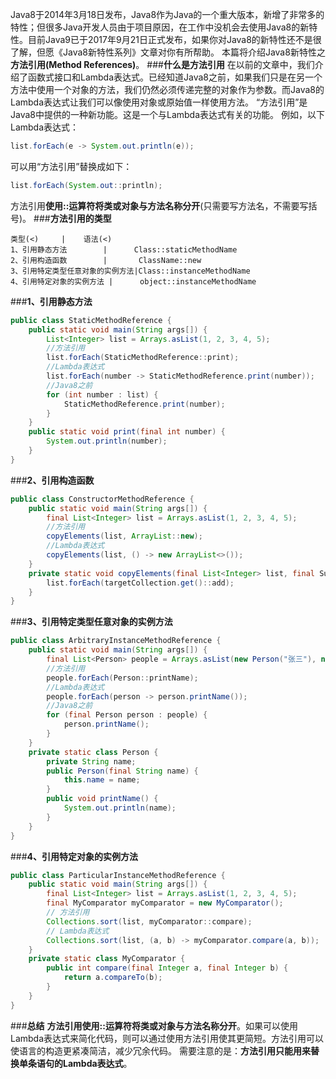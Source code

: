 Java8于2014年3月18日发布，Java8作为Java的一个重大版本，新增了非常多的特性；但很多Java开发人员由于项目原因，在工作中没机会去使用Java8的新特性。目前Java9已于2017年9月21日正式发布，如果你对Java8的新特性还不是很了解，但愿《Java8新特性系列》文章对你有所帮助。
本篇将介绍Java8新特性之**方法引用(Method References)**。
###**什么是方法引用**
在以前的文章中，我们介绍了函数式接口和Lambda表达式。已经知道Java8之前，如果我们只是在另一个方法中使用一个对象的方法，我们仍然必须传递完整的对象作为参数。而Java8的Lambda表达式让我们可以像使用对象或原始值一样使用方法。
“方法引用”是Java8中提供的一种新功能。这是一个与Lambda表达式有关的功能。
例如，以下Lambda表达式：
```java
list.forEach(e -> System.out.println(e));
```
可以用“方法引用”替换成如下：
```java
list.forEach(System.out::println);
```
方法引用**使用::运算符将类或对象与方法名称分开**(只需要写方法名，不需要写括号)。
###**方法引用的类型**
```table
类型(<)     |    语法(<) 
1、引用静态方法        |      Class::staticMethodName         
2、引用构造函数        |    	ClassName::new     
3、引用特定类型任意对象的实例方法|Class::instanceMethodName     
4、引用特定对象的实例方法 |      object::instanceMethodName       
```
###**1、引用静态方法**
```java
public class StaticMethodReference {
    public static void main(String args[]) {
        List<Integer> list = Arrays.asList(1, 2, 3, 4, 5);
        //方法引用
        list.forEach(StaticMethodReference::print);
        //Lambda表达式
        list.forEach(number -> StaticMethodReference.print(number));
        //Java8之前
        for (int number : list) {
            StaticMethodReference.print(number);
        }
    }
    public static void print(final int number) {
        System.out.println(number);
    }
}
```
###**2、引用构造函数**
```java
public class ConstructorMethodReference {
    public static void main(String args[]) {
        final List<Integer> list = Arrays.asList(1, 2, 3, 4, 5);
        //方法引用
        copyElements(list, ArrayList::new);
        //Lambda表达式
        copyElements(list, () -> new ArrayList<>());
    }
    private static void copyElements(final List<Integer> list, final Supplier<Collection<Integer>> targetCollection) {
        list.forEach(targetCollection.get()::add);
    }
}
```
###**3、引用特定类型任意对象的实例方法**
```java
public class ArbitraryInstanceMethodReference {
    public static void main(String args[]) {
        final List<Person> people = Arrays.asList(new Person("张三"), new Person("李四"));
        //方法引用
        people.forEach(Person::printName);
        //Lambda表达式
        people.forEach(person -> person.printName());
        //Java8之前
        for (final Person person : people) {
            person.printName();
        }
    }
    private static class Person {
        private String name;
        public Person(final String name) {
            this.name = name;
        }
        public void printName() {
            System.out.println(name);
        }
    }
}
```
###**4、引用特定对象的实例方法**
```java
public class ParticularInstanceMethodReference {
    public static void main(String args[]) {
        final List<Integer> list = Arrays.asList(1, 2, 3, 4, 5);
        final MyComparator myComparator = new MyComparator();
        // 方法引用
        Collections.sort(list, myComparator::compare);
        // Lambda表达式
        Collections.sort(list, (a, b) -> myComparator.compare(a, b));
    }
    private static class MyComparator {
        public int compare(final Integer a, final Integer b) {
            return a.compareTo(b);
        }
    }
}
```
###**总结**
**方法引用使用::运算符将类或对象与方法名称分开**。如果可以使用Lambda表达式来简化代码，则可以通过使用方法引用使其更简短。方法引用可以使语言的构造更紧凑简洁，减少冗余代码。
需要注意的是：**方法引用只能用来替换单条语句的Lambda表达式**。